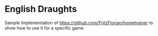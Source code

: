 # English Draughts

Sample Implementation of https://github.com/FritzFlorian/hometrainer to show how to use it for a specific game.
